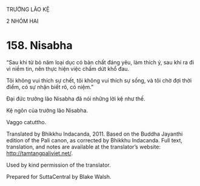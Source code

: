 TRƯỞNG LÃO KỆ

2 NHÓM HAI

# 158\. Nisabha

“Sau khi từ bỏ năm loại dục có bản chất đáng yêu, làm thích ý, sau khi ra đi vì niềm tin, nên thực hiện việc chấm dứt khổ đau.

Tôi không vui thích sự chết, tôi không vui thích sự sống, và tôi chờ đợi thời điểm, có sự nhận biết rõ, có niệm.”

Đại đức trưởng lão Nisabha đã nói những lời kệ như thế.

Kệ ngôn của trưởng lão Nisabha.

Vaggo catuttho.

Translated by Bhikkhu Indacanda, 2011. Based on the Buddha Jayanthi edition of the Pali canon, as corrected by Bhikkhu Indacanda. Full text, translation, and notes are available at the translator’s website: http://tamtangpaliviet.net/.

Used by kind permission of the translator.

Prepared for SuttaCentral by Blake Walsh.